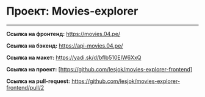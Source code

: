 # Проект: Movies-explorer
---------
**Ссылка на фронтенд:**
https://movies.04.pe/

**Ссылка на бэкенд:**
https://api-movies.04.pe/

**Ссылка на макет:**
https://yadi.sk/d/bflb510EIW6XxQ

**Ссылка на проект:**
[https://github.com/lesjok/movies-explorer-frontend]

**Ссылка на pull-request:**
https://github.com/lesjok/movies-explorer-frontend/pull/2
